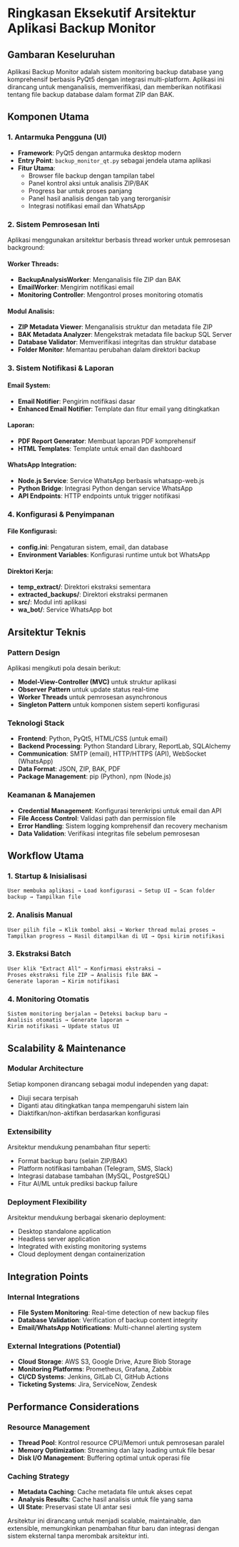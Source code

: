 # Ringkasan Eksekutif Arsitektur Aplikasi Backup Monitor

## Gambaran Keseluruhan

Aplikasi Backup Monitor adalah sistem monitoring backup database yang komprehensif berbasis PyQt5 dengan integrasi multi-platform. Aplikasi ini dirancang untuk menganalisis, memverifikasi, dan memberikan notifikasi tentang file backup database dalam format ZIP dan BAK.

## Komponen Utama

### 1. Antarmuka Pengguna (UI)
- **Framework**: PyQt5 dengan antarmuka desktop modern
- **Entry Point**: `backup_monitor_qt.py` sebagai jendela utama aplikasi
- **Fitur Utama**:
  - Browser file backup dengan tampilan tabel
  - Panel kontrol aksi untuk analisis ZIP/BAK
  - Progress bar untuk proses panjang
  - Panel hasil analisis dengan tab yang terorganisir
  - Integrasi notifikasi email dan WhatsApp

### 2. Sistem Pemrosesan Inti
Aplikasi menggunakan arsitektur berbasis thread worker untuk pemrosesan background:

#### Worker Threads:
- **BackupAnalysisWorker**: Menganalisis file ZIP dan BAK
- **EmailWorker**: Mengirim notifikasi email
- **Monitoring Controller**: Mengontrol proses monitoring otomatis

#### Modul Analisis:
- **ZIP Metadata Viewer**: Menganalisis struktur dan metadata file ZIP
- **BAK Metadata Analyzer**: Mengekstrak metadata file backup SQL Server
- **Database Validator**: Memverifikasi integritas dan struktur database
- **Folder Monitor**: Memantau perubahan dalam direktori backup

### 3. Sistem Notifikasi & Laporan
#### Email System:
- **Email Notifier**: Pengirim notifikasi dasar
- **Enhanced Email Notifier**: Template dan fitur email yang ditingkatkan

#### Laporan:
- **PDF Report Generator**: Membuat laporan PDF komprehensif
- **HTML Templates**: Template untuk email dan dashboard

#### WhatsApp Integration:
- **Node.js Service**: Service WhatsApp berbasis whatsapp-web.js
- **Python Bridge**: Integrasi Python dengan service WhatsApp
- **API Endpoints**: HTTP endpoints untuk trigger notifikasi

### 4. Konfigurasi & Penyimpanan
#### File Konfigurasi:
- **config.ini**: Pengaturan sistem, email, dan database
- **Environment Variables**: Konfigurasi runtime untuk bot WhatsApp

#### Direktori Kerja:
- **temp_extract/**: Direktori ekstraksi sementara
- **extracted_backups/**: Direktori ekstraksi permanen
- **src/**: Modul inti aplikasi
- **wa_bot/**: Service WhatsApp bot

## Arsitektur Teknis

### Pattern Design
Aplikasi mengikuti pola desain berikut:
- **Model-View-Controller (MVC)** untuk struktur aplikasi
- **Observer Pattern** untuk update status real-time
- **Worker Threads** untuk pemrosesan asynchronous
- **Singleton Pattern** untuk komponen sistem seperti konfigurasi

### Teknologi Stack
- **Frontend**: Python, PyQt5, HTML/CSS (untuk email)
- **Backend Processing**: Python Standard Library, ReportLab, SQLAlchemy
- **Communication**: SMTP (email), HTTP/HTTPS (API), WebSocket (WhatsApp)
- **Data Format**: JSON, ZIP, BAK, PDF
- **Package Management**: pip (Python), npm (Node.js)

### Keamanan & Manajemen
- **Credential Management**: Konfigurasi terenkripsi untuk email dan API
- **File Access Control**: Validasi path dan permission file
- **Error Handling**: Sistem logging komprehensif dan recovery mechanism
- **Data Validation**: Verifikasi integritas file sebelum pemrosesan

## Workflow Utama

### 1. Startup & Inisialisasi
```
User membuka aplikasi → Load konfigurasi → Setup UI → Scan folder backup → Tampilkan file
```

### 2. Analisis Manual
```
User pilih file → Klik tombol aksi → Worker thread mulai proses → 
Tampilkan progress → Hasil ditampilkan di UI → Opsi kirim notifikasi
```

### 3. Ekstraksi Batch
```
User klik "Extract All" → Konfirmasi ekstraksi → 
Proses ekstraksi file ZIP → Analisis file BAK → 
Generate laporan → Kirim notifikasi
```

### 4. Monitoring Otomatis
```
Sistem monitoring berjalan → Deteksi backup baru → 
Analisis otomatis → Generate laporan → 
Kirim notifikasi → Update status UI
```

## Scalability & Maintenance

### Modular Architecture
Setiap komponen dirancang sebagai modul independen yang dapat:
- Diuji secara terpisah
- Diganti atau ditingkatkan tanpa mempengaruhi sistem lain
- Diaktifkan/non-aktifkan berdasarkan konfigurasi

### Extensibility
Arsitektur mendukung penambahan fitur seperti:
- Format backup baru (selain ZIP/BAK)
- Platform notifikasi tambahan (Telegram, SMS, Slack)
- Integrasi database tambahan (MySQL, PostgreSQL)
- Fitur AI/ML untuk prediksi backup failure

### Deployment Flexibility
Arsitektur mendukung berbagai skenario deployment:
- Desktop standalone application
- Headless server application
- Integrated with existing monitoring systems
- Cloud deployment dengan containerization

## Integration Points

### Internal Integrations
- **File System Monitoring**: Real-time detection of new backup files
- **Database Validation**: Verification of backup content integrity
- **Email/WhatsApp Notifications**: Multi-channel alerting system

### External Integrations (Potential)
- **Cloud Storage**: AWS S3, Google Drive, Azure Blob Storage
- **Monitoring Platforms**: Prometheus, Grafana, Zabbix
- **CI/CD Systems**: Jenkins, GitLab CI, GitHub Actions
- **Ticketing Systems**: Jira, ServiceNow, Zendesk

## Performance Considerations

### Resource Management
- **Thread Pool**: Kontrol resource CPU/Memori untuk pemrosesan paralel
- **Memory Optimization**: Streaming dan lazy loading untuk file besar
- **Disk I/O Management**: Buffering optimal untuk operasi file

### Caching Strategy
- **Metadata Caching**: Cache metadata file untuk akses cepat
- **Analysis Results**: Cache hasil analisis untuk file yang sama
- **UI State**: Preservasi state UI antar sesi

Arsitektur ini dirancang untuk menjadi scalable, maintainable, dan extensible, memungkinkan penambahan fitur baru dan integrasi dengan sistem eksternal tanpa merombak arsitektur inti.